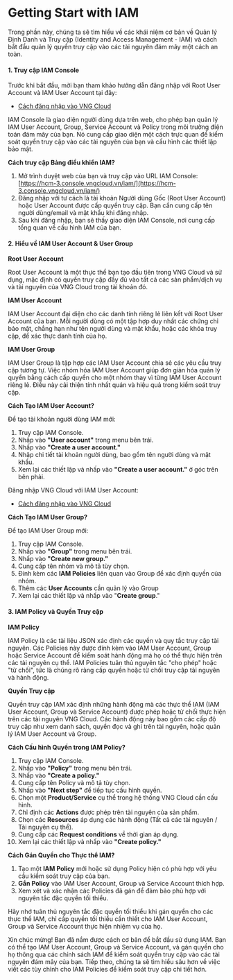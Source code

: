 # Getting Start with IAM

Trong phần này, chúng ta sẽ tìm hiểu về các khái niệm cơ bản về Quản lý Định Danh và Truy cập (Identity and Access Management - IAM) và cách bắt đầu quản lý quyền truy cập vào các tài nguyên đám mây một cách an toàn.

#### 1. Truy cập IAM Console <a href="#getstartedwithiam-1.truycapiamconsole" id="getstartedwithiam-1.truycapiamconsole"></a>

Trước khi bắt đầu, mời bạn tham khảo hướng dẫn đăng nhập với Root User Account và IAM User Account tại đây:

* [Cách đăng nhập vào VNG Cloud](cac-loai-dinh-danh-iam/tai-khoan-user-accounts/cach-dang-nhap-vao-vng-cloud.md)

IAM Console là giao diện người dùng dựa trên web, cho phép bạn quản lý IAM User Account, Group, Service Account và Policy trong môi trường điện toán đám mây của bạn. Nó cung cấp giao diện một cách trực quan để kiểm soát quyền truy cập vào các tài nguyên của bạn và cấu hình các thiết lập bảo mật.

**Cách truy cập Bảng điều khiển IAM?**

1. Mở trình duyệt web của bạn và truy cập vào URL IAM Console: [https://hcm-3.console.vngcloud.vn/iam/](https://hcm-3.console.vngcloud.vn/iam/)
2. Đăng nhập với tư cách là tài khoản Người dùng Gốc (Root User Account) hoặc User Account được cấp quyền truy cập. Bạn cần cung cấp tên người dùng/email và mật khẩu khi đăng nhập.
3. Sau khi đăng nhập, bạn sẽ thấy giao diện IAM Console, nơi cung cấp tổng quan về cấu hình IAM của bạn.

#### 2. Hiểu về IAM User Account & User Group <a href="#getstartedwithiam-2.hieuveiamuseraccount-and-usergroup" id="getstartedwithiam-2.hieuveiamuseraccount-and-usergroup"></a>

**Root User Account**

Root User Account là một thực thể bạn tạo đầu tiên trong VNG Cloud và sử dụng, mặc định có quyền truy cập đầy đủ vào tất cả các sản phẩm/dịch vụ và tài nguyên của VNG Cloud trong tài khoản đó.

**IAM User Account**

IAM User Account đại diện cho các danh tính riêng lẻ liên kết với Root User Account của bạn. Mỗi người dùng có một tập hợp duy nhất các chứng chỉ bảo mật, chẳng hạn như tên người dùng và mật khẩu, hoặc các khóa truy cập, để xác thực danh tính của họ.

**IAM User Group**

IAM User Group là tập hợp các IAM User Account chia sẻ các yêu cầu truy cập tương tự. Việc nhóm hóa IAM User Account giúp đơn giản hóa quản lý quyền bằng cách cấp quyền cho một nhóm thay vì từng IAM User Account riêng lẻ. Điều này cải thiện tính nhất quán và hiệu quả trong kiểm soát truy cập.

**Cách Tạo IAM User Account?**

Để tạo tài khoản người dùng IAM mới:

1. Truy cập IAM Console.
2. Nhấp vào **"User account"** trong menu bên trái.
3. Nhấp vào **"Create a user account."**
4. Nhập chi tiết tài khoản người dùng, bao gồm tên người dùng và mật khẩu.
5. Xem lại các thiết lập và nhấp vào **"Create a user account."** ở góc trên bên phải.

Đăng nhập VNG Cloud với IAM User Account:

* [Cách đăng nhập vào VNG Cloud](cac-loai-dinh-danh-iam/tai-khoan-user-accounts/cach-dang-nhap-vao-vng-cloud.md)

**Cách Tạo IAM User Group?**

Để tạo IAM User Group mới:

1. Truy cập IAM Console.
2. Nhấp vào **"Group"** trong menu bên trái.
3. Nhấp vào **"Create new group."**
4. Cung cấp tên nhóm và mô tả tùy chọn.
5. Đính kèm các **IAM Policies** liên quan vào Group để xác định quyền của nhóm.
6. Thêm các **User Accounts** cần quản lý vào Group
7. Xem lại các thiết lập và nhấp vào "**Create group**."

#### 3. IAM Policy và Quyền Truy cập <a href="#getstartedwithiam-3.iampolicyvaquyentruycap" id="getstartedwithiam-3.iampolicyvaquyentruycap"></a>

**IAM Policy**

IAM Policy là các tài liệu JSON xác định các quyền và quy tắc truy cập tài nguyên. Các Policies này được đính kèm vào IAM User Account, Group hoặc Service Account để kiểm soát hành động mà họ có thể thực hiện trên các tài nguyên cụ thể. IAM Policies tuân thủ nguyên tắc "cho phép" hoặc "từ chối", tức là chúng rõ ràng cấp quyền hoặc từ chối truy cập tài nguyên và hành động.

**Quyền Truy cập**

Quyền truy cập IAM xác định những hành động mà các thực thể IAM (IAM User Account, Group và Service Account) được phép hoặc từ chối thực hiện trên các tài nguyên VNG Cloud. Các hành động này bao gồm các cấp độ truy cập như xem danh sách, quyền đọc và ghi trên tài nguyên, hoặc quản lý IAM User Account và Group.

**Cách Cấu hình Quyền trong IAM Policy?**

1. Truy cập IAM Console.
2. Nhấp vào **"Policy"** trong menu bên trái.
3. Nhấp vào **"Create a policy."**
4. Cung cấp tên Policy và mô tả tùy chọn.
5. Nhấp vào **"Next step"** để tiếp tục cấu hình quyền.
6. Chọn một **Product/Service** cụ thể trong hệ thống VNG Cloud cần cấu hình.
7. Chỉ định các **Actions** được phép trên tài nguyên của sản phẩm.
8. Chọn các **Resources** áp dụng các hành động (Tất cả các tài nguyên / Tài nguyên cụ thể).
9. Cung cấp các **Request conditions** về thời gian áp dụng.
10. Xem lại các thiết lập và nhấp vào **"Create policy."**

**Cách Gán Quyền cho Thực thể IAM?**

1. Tạo một **IAM Policy** mới hoặc sử dụng Policy hiện có phù hợp với yêu cầu kiểm soát truy cập của bạn.
2. **Gắn Policy** vào IAM User Account, Group và Service Account thích hợp.
3. Xem xét và xác nhận các Policies đã gán để đảm bảo phù hợp với nguyên tắc đặc quyền tối thiểu.

Hãy nhớ tuân thủ nguyên tắc đặc quyền tối thiểu khi gán quyền cho các thực thể IAM, chỉ cấp quyền tối thiểu cần thiết cho IAM User Account, Group và Service Account thực hiện nhiệm vụ của họ.

Xin chúc mừng! Bạn đã nắm được cách cơ bản để bắt đầu sử dụng IAM. Bạn có thể tạo IAM User Account, Group và Service Account, và gán quyền cho họ thông qua các chính sách IAM để kiểm soát quyền truy cập vào các tài nguyên đám mây của bạn. Tiếp theo, chúng ta sẽ tìm hiểu sâu hơn về việc viết các tùy chỉnh cho IAM Policies để kiểm soát truy cập chi tiết hơn.
